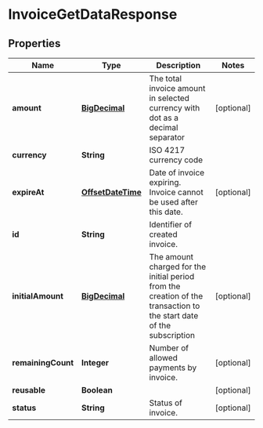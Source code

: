 
# InvoiceGetDataResponse

## Properties
Name | Type | Description | Notes
------------ | ------------- | ------------- | -------------
**amount** | [**BigDecimal**](BigDecimal.md) | The total invoice amount in selected currency with dot as a decimal separator |  [optional]
**currency** | **String** | ISO 4217 currency code | 
**expireAt** | [**OffsetDateTime**](OffsetDateTime.md) | Date of invoice expiring. Invoice cannot be used after this date. |  [optional]
**id** | **String** | Identifier of created invoice. | 
**initialAmount** | [**BigDecimal**](BigDecimal.md) | The amount charged for the initial period from the creation of the transaction to the start date of the subscription |  [optional]
**remainingCount** | **Integer** | Number of allowed payments by invoice. |  [optional]
**reusable** | **Boolean** |  |  [optional]
**status** | **String** | Status of invoice. |  [optional]



